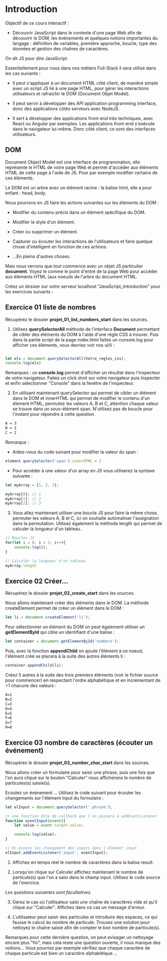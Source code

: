 # Introduction

Objectif de ce cours interactif :

- Découvrir JavaScript dans le contexte d'une page Web afin de découvrir le DOM, les événements et quelques notions importantes du langage : définition de variables, première approche, boucle, type des données et gestion des chaînes de caractères.

On dit JS pour dire JavaScript. 

Essentiellement pour nous dans nos métiers Full-Stack il sera utilisé dans les cas suivants :

- Il peut s'appliquer à un document HTML côté client, de manière simple avec un script JS lié à une page HTML, pour gérer les interactions utilisateurs et rafraichir le DOM (Document Objet Model).

- Il peut servir à développer des API application programming interface, donc des applications côtés serveurs avec NodeJS.

- Il sert à développer des applications front-end très techniques, avec React ou Angular par exemples. Les applications front-end s'exécute dans le navigateur lui-même. Donc côté client, ce sont des interfaces utilisateurs.


## DOM

Document Object Model est une interface de programmation, elle représente le HTML de votre page Web et permet d'accéder aux éléments HTML de cette page à l'aide de JS. Pour par exemple modifier certains de ces éléments.

Le DOM est un arbre avec un élément racine : la balise html, elle a pour enfant : head, body.

Nous pourrons en JS faire les actions suivantes sur les éléments du DOM :

- Modifier du contenu précis dans un élément spécifique du DOM.

- Modifier le style d'un élément.

- Créer ou supprimer un élément.

- Capturer ou écouter les interactions de l'utilisateurs et faire quelque chose d'intelligent en fonction de ces actions.

- ...En pleins d'autres choses.

Mais nous verrons que tout commence avec un objet JS particulier **document**. Voyez le comme le point d'entré de la page Web pour accéder aux éléments HTML (aux noeuds de l'arbre du document HTML.

Créez un dossier sur votre serveur localhost "JavaScript_introduction" pour les exercices suivants :

## Exercice 01 liste de nombres 

Récupérez le dossier **projet_01_list_numbers_start** dans les sources.

1. Utilisez **querySelectorAll** méthode de l'interface **Document** permettant de cibler des éléments du DOM à l'aide d'une règle CSS à trouver. Puis dans la partie script de la page index.html faites un console.log pour afficher ces éléments, vous devriez voir nos ul/li :

```js

let els = document.querySelectorAll(Votre_regles_css);
console.log(els)
```

Remarques : un **console.log** permet d'afficher un résultat dans l'inspecteur de votre navigateur. Faites un click droit sur votre navigateur puis Inspecter et enfin sélectionner "Console" dans la fenêtre de l'inspecteur.

2. En utilisant maintenant querySelector qui permet de cibler un élément dans le DOM et innerHTML qui permet de modifier le contenu d'un élément HTML, permutez les valeurs A, B et C, attention chaque valeur se trouve dans un sous-élément span. N'utilisez pas de boucle pour l'instant pour répondre à cette question.

```txt
A = 3
B = 1
C = 2
```

*Remarque :* 

- Aidez-vous du code suivant pour modifier la valeur du span :

```js
element.querySelector('span').innerHTML = 2
```

- Pour accéder à une valeur d'un array en JS vous utiliserez la syntaxe suivante :

```js
let myArray = [1, 2, 3];

myArray[0]; // 1
myArray[1]; // 2
myArray[2]; // 3
```

3. Vous allez maintenant utiliser une boucle JS pour faire la même chose, permuter les valeurs A, B et C, ici on souhaite automatiser l'assignation dans la permutation. Utilisez également la méthode length qui permet de calculer la longueur d'un tableau.

```js
// Boucles JS
for(let i = 0; i < 3; i++){
    console.log(i);
}

// Calculer la longueur d'un tableau
myArray.length
```

## Exercice 02 Créer...

Récupérez le dossier **projet_02_create_start** dans les sources.

Nous allons maintenant créer des éléments dans le DOM. La méthode createElement permet de créer un élément dans le DOM :

```js
let li = document.createElement('li');
```

Pour sélectionner un élément du DOM on peut également utiliser un **getElementById** qui cible un identifiant d'une balise :

```js
let container = document.getElementById('numbers');
```

Puis, avec la fonction **appendChild** on ajoute l'élément à ce noeud, l'élément créé se placera à la suite des autres éléments li :

```js
container.appendChild(li);
```

Créez 5 autres à la suite des trois premiers éléments (voir le fichier source pour commencer) en respectant l'ordre alphabétique et en incrémentant de +1 chacune des valeurs :

```txt
A=1
B=2
C=3
D=4
E=5
F=6
G=7
H=8
```

## Exercice 03 nombre de caractères (écouter un événement)

Récupérez le dossier **projet_03_number_char_start** dans les sources.


Nous allons créer un formulaire pour saisir une phrase, puis une fois que l'on aura cliqué sur le bouton "Calculer" nous afficherons le nombre de particules(s) saisie(s).

Ecoutez un événement ... Utilisez le code suivant pour écouter les changements sur l'élément input du formulaire :

```js
let elInput = document.querySelector('.phrase');

// une fonction dite de callback que l'on passera à addEventListener
function eventInput(event){
    let value = event.target.value;

    console.log(value);
}

// On écoute les changement des inputs dans l'élément input
elInput.addEventListener('input', eventInput);
```

1. Affichez en temps réel le nombre de caractères dans la balise result.

2. Lorsqu'on clique sur Calculer affichez maintenant le nombre de particule(s) que l'on a saisi dans le champ input. Utilisez le code source de l'exercice.

*Les questions suivantes sont facultatives.*

3. Gérez le cas où l'utilisateur saisi une chaîne de caractères vide et qu'il clique sur "Calculer". Affichez dans ce cas un message d'erreur.

4. L'utilisateur peut saisir des particules et introduire des espaces, ce qui fausse le calcul du nombre de particule. Trouvez une solution pour nettoyez le chaîne saisie afin de compter le bon nombre de particule(s).

Remarques pour cette dernière question, on peut evisager un nettoyage encore plus "fin", mais cela reste une question ouverte, il nous manque des notions... Vous pourriez par exemple vérifiez que chaque caractère de chaque particule est bien un caractère alphabétique ...